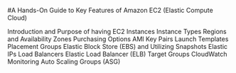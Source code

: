 #A Hands-On Guide to Key Features of  Amazon EC2 (Elastic Compute Cloud) 

Introduction and Purpose of having EC2 Instances 
Instance Types Regions and Availability Zones 
Purchasing Options
AMI Key Pairs Launch Templates 
Placement Groups 
Elastic Block Store (EBS) and  Utilizing Snapshots
Elastic IPs Load Balancers Elastic Load Balancer (ELB) 
Target Groups
CloudWatch Monitoring 
Auto Scaling Groups (ASG)
